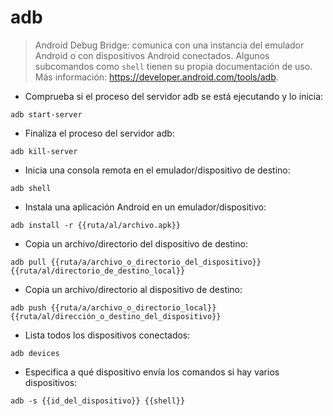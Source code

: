 # adb

> Android Debug Bridge: comunica con una instancia del emulador Android o con dispositivos Android conectados.
> Algunos subcomandos como `shell` tienen su propia documentación de uso.
> Más información: <https://developer.android.com/tools/adb>.

- Comprueba si el proceso del servidor adb se está ejecutando y lo inicia:

`adb start-server`

- Finaliza el proceso del servidor adb:

`adb kill-server`

- Inicia una consola remota en el emulador/dispositivo de destino:

`adb shell`

- Instala una aplicación Android en un emulador/dispositivo:

`adb install -r {{ruta/al/archivo.apk}}`

- Copia un archivo/directorio del dispositivo de destino:

`adb pull {{ruta/a/archivo_o_directorio_del_dispositivo}} {{ruta/al/directorio_de_destino_local}}`

- Copia un archivo/directorio al dispositivo de destino:

`adb push {{ruta/a/archivo_o_directorio_local}} {{ruta/al/dirección_o_destino_del_dispositivo}}`

- Lista todos los dispositivos conectados:

`adb devices`

- Especifica a qué dispositivo envía los comandos si hay varios dispositivos:

`adb -s {{id_del_dispositivo}} {{shell}}`
